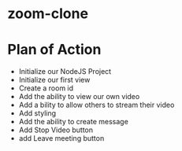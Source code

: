 # zoom-clone
# Plan of Action

- Initialize our NodeJS Project
- Initialize our first view
- Create a room id
- Add the ability to view our own video
- Add a bility to allow others to stream their video
- Add styling
- Add the ability to create message
- Add Stop Video button
- add Leave meeting button
